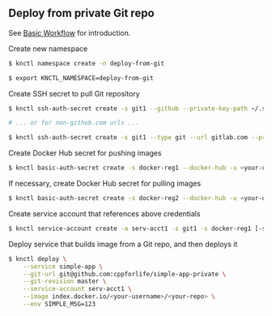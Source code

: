 ## Deploy from private Git repo

See [Basic Workflow](./basic-workflow.md) for introduction.

Create new namespace

```bash
$ knctl namespace create -n deploy-from-git

$ export KNCTL_NAMESPACE=deploy-from-git
```

Create SSH secret to pull Git repository

```bash
$ knctl ssh-auth-secret create -s git1 --github --private-key-path ~/.ssh/my-ssh-key

# ... or for non-github.com urls ...

$ knctl ssh-auth-secret create -s git1 --type git --url gitlab.com --private-key-path ~/.ssh/
```

Create Docker Hub secret for pushing images

```bash
$ knctl basic-auth-secret create -s docker-reg1 --docker-hub -u <your-username> -p <your-password>
```

If necessary, create Docker Hub secret for pulling images

```bash
$ knctl basic-auth-secret create -s docker-reg2 --docker-hub -u <your-username> -p <your-password> --for-pulling
```

Create service account that references above credentials

```bash
$ knctl service-account create -a serv-acct1 -s git1 -s docker-reg1 [-s docker-reg2]
```

Deploy service that builds image from a Git repo, and then deploys it

```bash
$ knctl deploy \
    --service simple-app \
    --git-url git@github.com:cppforlife/simple-app-private \
    --git-revision master \
    --service-account serv-acct1 \
    --image index.docker.io/<your-username>/<your-repo> \
    --env SIMPLE_MSG=123
```
